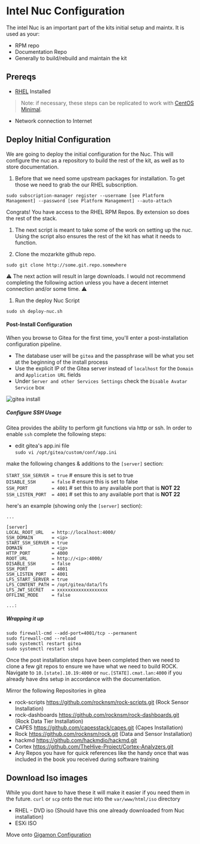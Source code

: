 # Intel Nuc Configuration

The intel Nuc is an important part of the kits initial setup and maintx. It is used as your:
- RPM repo
- Documentation Repo
- Generally to build/rebuild and maintain the kit

## Prereqs

- [RHEL](../rhel/README.md) Installed
> Note: if necessary, these steps can be replicated to work with [CentOS Minimal](http://mirror.mobap.edu/centos/7.5.1804/isos/x86_64/CentOS-7-x86_64-Minimal-1804.iso).

- Network connection to Internet

## Deploy Initial Configuration
We are going to deploy the initial configuration for the Nuc. This will configure the nuc as a repository to build the rest of the kit, as well as to store documentation.  

1. Before that we need some upstream packages for installation. To get those we need to grab the our RHEL subscription.

  ```
  sudo subscription-manager register --username [see Platform Management] --password [see Platform Management] --auto-attach
  ```

  Congrats! You have access to the RHEL RPM Repos. By extension so does the rest of the stack.

1. The next script is meant to take some of the work on setting up the nuc. Using the script also ensures the rest of the kit has what it needs to function.

1. Clone the mozarkite github repo.

  ```
  sudo git clone http://some.git.repo.somewhere
  ```



:warning: The next action will result in large downloads. I would not recommend completing the following action unless you have a decent internet connection and/or some time. :warning:

1. Run the deploy Nuc Script
  ```
  sudo sh deploy-nuc.sh
  ```

#### Post-Install Configuration
When you browse to Gitea for the first time, you'll enter a post-installation configuration pipeline.

* The database user will be `gitea` and the passphrase will be what you set at the beginning of the install process  
* Use the explicit IP of the Gitea server instead of `localhost` for the `Domain` and `Application URL` fields  
* Under `Server and other Services Settings` check the `Disable Avatar Service` box  

![gitea install](img/install.png)

##### Configure SSH Usage

Gitea provides the ability to perform git functions via http or ssh.  In order to enable `ssh` complete the following steps:  

* edit gitea's app.ini file  
`sudo vi /opt/gitea/custom/conf/app.ini`  

make the following changes & additions to the `[server]` section:  

`START_SSH_SERVER = true`     # ensure this is set to true  
`DISABLE_SSH      = false`    # ensure this is set to false  
`SSH_PORT         = 4001`     # set this to any available port that is **NOT 22**   
`SSH_LISTEN_PORT  = 4001`     # set this to any available port that is **NOT 22**  

here's an example (showing only the `[server]` section):  
```
...

[server]
LOCAL_ROOT_URL   = http://localhost:4000/
SSH_DOMAIN       = <ip>
START_SSH_SERVER = true
DOMAIN           = <ip>
HTTP_PORT        = 4000
ROOT_URL         = http://<ip>:4000/
DISABLE_SSH      = false
SSH_PORT         = 4001
SSH_LISTEN_PORT  = 4001
LFS_START_SERVER = true
LFS_CONTENT_PATH = /opt/gitea/data/lfs
LFS_JWT_SECRET   = xxxxxxxxxxxxxxxxxxx
OFFLINE_MODE     = false

...:
```
##### Wrapping it up
```
sudo firewall-cmd --add-port=4001/tcp --permanent
sudo firewall-cmd --reload
sudo systemctl restart gitea
sudo systemctl restart sshd
```

Once the post installation steps have been completed then we need to clone a few git repos to ensure we have what we need to build ROCK. Navigate to `10.[state].10.19:4000` or `nuc.[STATE].cmat.lan:4000` if you already have dns setup in accordance with the documentation.

Mirror the following Repositories in gitea

 - rock-scripts https://github.com/rocknsm/rock-scripts.git (Rock Sensor Installation)
 - rock-dashboards https://github.com/rocknsm/rock-dashboards.git (Rock Data Tier Installation)
 - CAPES https://github.com/capesstack/capes.git (Capes Installation)
 - Rock https://github.com/rocknsm/rock.git (Data and Sensor Installation)
 - hackmd  https://github.com/hackmdio/hackmd.git
 - Cortex https://github.com/TheHive-Project/Cortex-Analyzers.git
 - Any Repos you have for quick references like the handy once that was included in the book you received during software training


## Download Iso images
While you dont have to have these it will make it easier if you need them in the future. `curl` or `scp` onto the nuc into the `var/www/html/iso` directory
 - RHEL - DVD iso (Should have this one already downloaded from Nuc installation)
 - ESXi ISO

Move onto [Gigamon Configuration](../gigamon/README.md)
